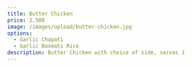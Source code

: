 ```yaml
---
title: Butter Chicken
price: 2,500
image: /images/upload/butter-chicken.jpg
options:
  - Garlic Chapati
  - Garlic Basmati Rice
description: Butter Chicken with choice of side, serves 1
---
```

